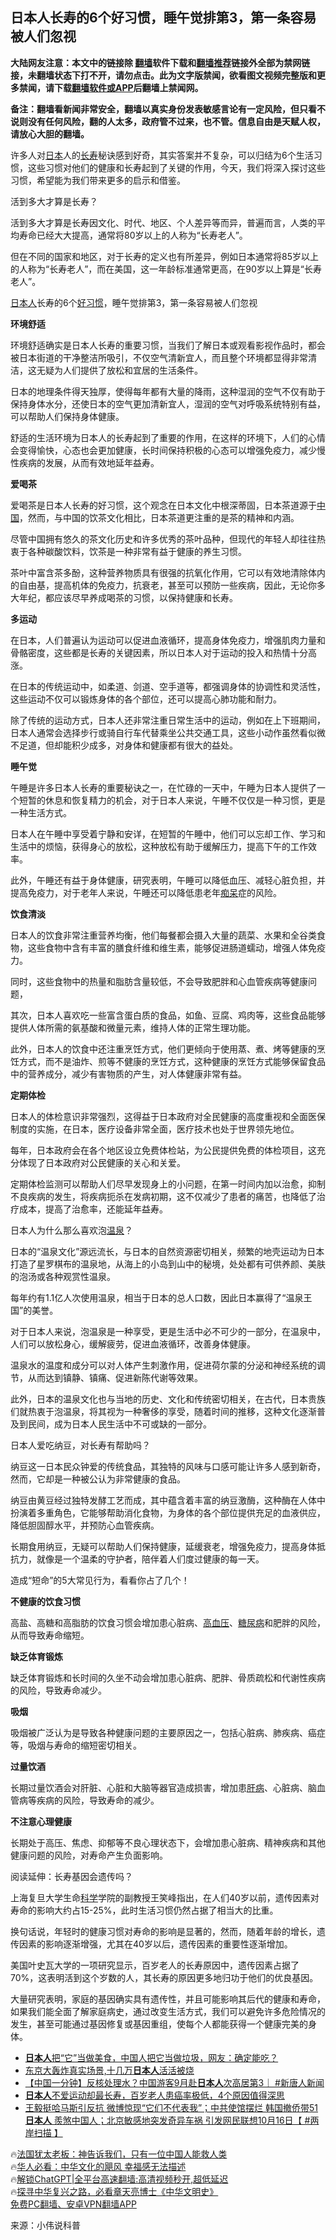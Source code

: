  <!-- 面包屑导航 --> <h2>日本人长寿的6个好习惯，睡午觉排第3，第一条容易被人们忽视</h2> <p class="notice"><b>大陆网友注意：本文中的链接除 <a href="https://github.com/bannedbook/fanqiang" >翻墙</a>软件下载和<a href="https://github.com/killgcd/justmysocks/blob/master/README.md">翻墙推荐</a>链接外全部为禁网链接，未翻墙状态下打不开，请勿点击。此为文字版禁闻，欲看图文视频完整版和更多禁闻，请下载<a href="https://github.com/bannedbook/fanqiang">翻墙软件或APP</a>后翻墙上禁闻网。</p><p>备注：翻墙看新闻非常安全，翻墙以真实身份发表敏感言论有一定风险，但只看不说则没有任何风险，翻的人太多，政府管不过来，也不管。信息自由是天赋人权，请放心大胆的翻墙。</b></p>  <div class="entry"> <p>许多人对<a href="https://www.bannedbook.org/bnews/tag/%e6%97%a5%e6%9c%ac/" class="st_tag internal_tag" rel="tag" title="标签 日本 下的日志">日本</a>人的<a href="https://www.bannedbook.org/bnews/tag/%e9%95%bf%e5%af%bf/" class="st_tag internal_tag" rel="tag" title="标签 长寿 下的日志">长寿</a>秘诀感到好奇，其实答案并不复杂，可以归结为6个生活习惯，这些习惯对他们的健康和长寿起到了关键的作用，今天，我们将深入探讨这些习惯，希望能为我们带来更多的启示和借鉴。</p> <p>活到多大才算是长寿？</p> <p>活到多大才算是长寿因文化、时代、地区、个人差异等而异，普遍而言，人类的平均寿命已经大大提高，通常将80岁以上的人称为“长寿老人”。</p> <p>但在不同的国家和地区，对于长寿的定义也有所差异，例如日本通常将85岁以上的人称为“长寿老人”，而在美国，这一年龄标准通常更高，在90岁以上算是“长寿老人”。</p> <p><a href="https://www.bannedbook.org/bnews/tag/%e6%97%a5%e6%9c%ac%e4%ba%ba/" class="st_tag internal_tag" rel="tag" title="标签 日本人 下的日志">日本人</a>长寿的6个<a href="https://www.bannedbook.org/bnews/tag/%E5%A5%BD%E4%B9%A0%E6%83%AF/" class="st_tag internal_tag" rel="tag" title="标签 好习惯 下的日志">好习惯</a>，睡午觉排第3，第一条容易被人们忽视</p> <p><strong>环境舒适</strong></p> <p>环境舒适确实是日本人长寿的重要习惯，当我们了解日本或观看影视作品时，都会被日本街道的干净整洁所吸引，不仅空气清新宜人，而且整个环境都显得非常清洁，这无疑为人们提供了放松和宜居的生活条件。</p> <p>日本的地理条件得天独厚，使得每年都有大量的降雨，这种湿润的空气不仅有助于保持身体水分，还使日本的空气更加清新宜人，湿润的空气对呼吸系统特别有益，可以帮助人们保持身体健康。</p> <p>舒适的生活环境为日本人的长寿起到了重要的作用，在这样的环境下，人们的心情会变得愉快，心态也会更加健康，长时间保持积极的心态可以增强免疫力，减少慢性疾病的发展，从而有效地延年益寿。</p> <p><strong>爱喝茶</strong></p> <p>爱喝茶是日本人长寿的好习惯，这个观念在日本文化中根深蒂固，日本茶道源于<span class='wp_keywordlink_affiliate'><a href="https://www.bannedbook.org/" title="中国" target="_blank">中国</a></span>，然而，与中国的饮茶文化相比，日本茶道更注重的是茶的精神和内涵。</p> <p>尽管中国拥有悠久的茶文化历史和许多优秀的茶叶品种，但现代的年轻人却往往热衷于各种碳酸饮料，饮茶是一种非常有益于健康的养生习惯。</p> <p>茶叶中富含茶多酚，这种营养物质具有很强的抗氧化作用，它可以有效地清除体内的自由基，提高机体的免疫力，抗衰老，甚至可以预防一些疾病，因此，无论你多大年纪，都应该尽早养成喝茶的习惯，以保持健康和长寿。</p> <p><strong>多运动</strong></p> <p>在日本，人们普遍认为运动可以促进血液循环，提高身体免疫力，增强肌肉力量和骨骼密度，这些都是长寿的关键因素，所以日本人对于运动的投入和热情十分高涨。</p> <p>在日本的传统运动中，如柔道、剑道、空手道等，都强调身体的协调性和灵活性，这些运动不仅可以锻炼身体的各个部位，还可以提高心肺功能和耐力。</p> <p>除了传统的运动方式，日本人还非常注重日常生活中的运动，例如在上下班期间，日本人通常会选择步行或骑自行车代替乘坐公共交通工具，这些小动作虽然看似微不足道，但却能积少成多，对身体和健康都有很大的益处。</p> <p><strong>睡午觉</strong></p> <p>午睡是许多日本人长寿的重要秘诀之一，在忙碌的一天中，午睡为日本人提供了一个短暂的休息和恢复精力的机会，对于日本人来说，午睡不仅仅是一种习惯，更是一种生活方式。</p> <p>日本人在午睡中享受着宁静和安详，在短暂的午睡中，他们可以忘却工作、学习和生活中的烦恼，获得身心的放松，这种放松有助于缓解压力，提高下午的工作效率。</p> <p>此外，午睡还有益于身体健康，研究表明，午睡可以降低血压、减轻心脏负担，并提高免疫力，对于老年人来说，午睡还可以降低患老年<a href="https://www.bannedbook.org/bnews/tag/%E7%97%B4%E5%91%86/" class="st_tag internal_tag" rel="tag" title="标签 痴呆 下的日志">痴呆</a>症的风险。</p> <p><strong>饮食清淡</strong></p> <p>日本人的饮食非常注重营养均衡，他们每餐都会摄入大量的蔬菜、水果和全谷类食物，这些食物中含有丰富的膳食纤维和维生素，能够促进肠道蠕动，增强人体免疫力。</p> <p>同时，这些食物中的热量和脂肪含量较低，不会导致肥胖和心血管疾病等健康问题，</p> <p>其次，日本人喜欢吃一些富含蛋白质的食品，如鱼、豆腐、鸡肉等，这些食品能够提供人体所需的氨基酸和微量元素，维持人体的正常生理功能。</p> <p>此外，日本人的饮食中还注重烹饪方式，他们更倾向于使用蒸、煮、烤等健康的烹饪方式，而不是油炸、煎等不健康的烹饪方式，这种健康的烹饪方式能够保留食品中的营养成分，减少有害物质的产生，对人体健康非常有益。</p> <p><strong>定期体检</strong></p> <p>日本人的体检意识非常强烈，这得益于日本政府对全民健康的高度重视和全面医保制度的实施，在日本，医疗设备非常全面，医疗技术也处于世界领先地位。</p>  <p>每年，日本政府会在各个地区设立免费体检站，为公民提供免费的体检项目，这充分体现了日本政府对公民健康的关心和关爱。</p> <p>定期体检监测可以帮助人们尽早发现身上的小问题，在第一时间内加以治愈，抑制不良疾病的发生，将疾病扼杀在发病初期，这不仅减少了患者的痛苦，也降低了治疗成本，提高了治愈率，还能延年益寿。</p> <p>日本人为什么那么喜欢泡<a href="https://www.bannedbook.org/bnews/tag/%E6%B8%A9%E6%B3%89/" class="st_tag internal_tag" rel="tag" title="标签 温泉 下的日志">温泉</a>？</p> <p>日本的“温泉文化”源远流长，与日本的自然资源密切相关，频繁的地壳运动为日本打造了星罗棋布的温泉地，从海上的小岛到山中的秘境，处处都有可供养颜、美肤的泡汤或各种观赏性温泉。</p> <p>每年约有1.1亿人次使用温泉，相当于日本的总人口数，因此日本赢得了“温泉王国”的美誉。</p> <p>对于日本人来说，泡温泉是一种享受，更是生活中必不可少的一部分，在温泉中，人们可以放松身心，缓解疲劳，促进血液循环，改善身体健康。</p> <p>温泉水的温度和成分可以对人体产生刺激作用，促进荷尔蒙的分泌和神经系统的调节，从而达到镇静、镇痛、促进新陈代谢等效果。</p> <p>此外，日本的温泉文化也与当地的历史、文化和传统密切相关，在古代，日本贵族们就热衷于泡温泉，将其视为一种奢侈的享受，随着时间的推移，这种文化逐渐普及到民间，成为日本人民生活中不可或缺的一部分。</p> <p>日本人爱吃纳豆，对长寿有帮助吗？</p> <p>纳豆这一日本民众钟爱的传统食品，其独特的风味与口感可能让许多人感到新奇，然而，它却是一种被公认为非常健康的食品。</p> <p>纳豆由黄豆经过独特发酵工艺而成，其中蕴含着丰富的纳豆激酶，这种酶在人体中扮演着多重角色，它能够帮助消化食物，为身体的各个部位提供充足的血液供应，降低胆固醇水平，并预防心血管疾病。</p> <p>长期食用纳豆，无疑可以帮助人们保持健康，延缓衰老，增强免疫力，提高身体抵抗力，就像是一个温柔的守护者，陪伴着人们度过健康的每一天。</p> <p>造成“短命”的5大常见行为，看看你占了几个！</p> <p><strong>不健康的饮食习惯</strong></p>  <p>高盐、高糖和高脂肪的饮食习惯会增加患心脏病、<a href="https://www.bannedbook.org/bnews/tag/%e9%ab%98%e8%a1%80%e5%8e%8b/" class="st_tag internal_tag" rel="tag" title="标签 高血压 下的日志">高血压</a>、<a href="https://www.bannedbook.org/bnews/tag/%e7%b3%96%e5%b0%bf%e7%97%85/" class="st_tag internal_tag" rel="tag" title="标签 糖尿病 下的日志">糖尿病</a>和肥胖的风险，从而导致寿命缩短。</p> <p><strong>缺乏体育锻炼</strong></p> <p>缺乏体育锻炼和长时间的久坐不动会增加患心脏病、肥胖、骨质疏松和代谢性疾病的风险，导致寿命减少。</p> <p><strong>吸烟</strong></p> <p>吸烟被广泛认为是导致各种健康问题的主要原因之一，包括心脏病、肺疾病、癌症等，吸烟与寿命的缩短密切相关。</p> <p><strong>过量饮酒</strong></p> <p>长期过量饮酒会对肝脏、心脏和大脑等器官造成损害，增加患<a href="https://www.bannedbook.org/bnews/tag/%E8%82%9D%E7%97%85/" class="st_tag internal_tag" rel="tag" title="标签 肝病 下的日志">肝病</a>、心脏病、脑血管病等疾病的风险，导致寿命的减少。</p> <p><strong>不注意心理健康</strong></p> <p>长期处于高压、焦虑、抑郁等不良心理状态下，会增加患心脏病、精神疾病和其他健康问题的风险，对寿命产生负面影响。</p> <p>阅读延伸：长寿基因会遗传吗？</p> <p>上海复旦大学生命<span class='wp_keywordlink'><a href="https://www.bannedbook.org/forum11/topic309.html" title="禁片：“科学”的棍子" target="_blank">科学</a></span>学院的副教授王笑峰指出，在人们40岁以前，遗传因素对寿命的影响大约占15-25%，此时生活习惯仍然占据了相当大的比重。</p> <p>换句话说，年轻时的健康习惯对寿命的影响是显著的，然而，随着年龄的增长，遗传因素的影响逐渐增强，尤其在40岁以后，遗传因素的重要性逐渐增加。</p> <p>美国叶史瓦大学的一项研究显示，百岁老人的长寿原因中，遗传因素占据了70%，这表明活到这个岁数的人，其长寿的原因更多地归功于他们的优良基因。</p> <p>大量研究表明，家庭的基因确实具有遗传性，并且可能影响其后代的健康和寿命，如果我们能全面了解家庭病史，通过改变生活方式，我们可以避免许多危险情况的发生，甚至可能通过基因修复或基因重组，使每个人都能获得一个健康完美的身体。</p>  <!--<div id="taboola-mid-1"></div>--><ul class='op-related-articles' title='相关阅读'> <li><a href='https://www.bannedbook.org/bnews/funmedia/20231110/1959077.html' target='_blank'><b>日本人</b>把“它”当做美食，中国人把它当做垃圾，网友：确定能吃？</a></li> <li><a href='https://www.bannedbook.org/bnews/taiwannews/20231103/1956284.html' target='_blank'>东京大轰炸真实场景,十几万<b>日本人</b>活活被烧</a></li> <li><a href='https://www.bannedbook.org/bnews/bannedvideo/20231025/1952067.html' target='_blank'>【中国一分钟】反核处理水？中国游客9月赴<b>日本人</b>次高居第3｜ #新唐人新闻</a></li> <li><a href='https://www.bannedbook.org/bnews/health/20231018/1948668.html' target='_blank'><b>日本人</b>不爱运动却最长寿，百岁老人患癌率极低，4个原因值得深思</a></li> <li><a href='https://www.bannedbook.org/bnews/bannedvideo/20231017/1948307.html' target='_blank'>王毅挺哈马斯引反抗 微博惊现“它们不代表我”；中共使馆摆烂 韩国撤侨带51<b>日本人</b> 羨煞中国人；北京敏感地突发奇异车祸 引发网民联想10月16日【 #两岸扫描 】</a></li> </ul> <p class="texttj"> 🔥<a href="https://www.bannedbook.org/bnews/ssgc/20230219/1850782.html" target="_blank">法国犹太老板：神告诉我们，只有一位中国人能救人类</a><br/> 🔥<a href="https://www.bannedbook.org/bnews/comments/20220220/1694796.html" target="_blank">华人必看：中华文化的飓风 幸福感无法描述</a><br/> 🔥<a href="https://github.com/bannedbook/fanqiang/wiki/V2ray%E6%9C%BA%E5%9C%BA" target="_blank">解锁ChatGPT|全平台高速翻墙:高清视频秒开,超低延迟</a><br/> 🔥<a href="https://www.bannedbook.org/bnews/comments/20220808/1768773.html" target="_blank">探寻中华复兴之路，必看章天亮博士《中华文明史》</a><br/> <a href="https://github.com/bannedbook/fanqiang/wiki/%E7%A6%81%E9%97%BB%E7%BD%91%E5%AE%89%E5%8D%93%E7%BF%BB%E5%A2%99%E6%96%B0%E9%97%BBAPP" target="_blank">免费PC翻墙、安卓VPN翻墙APP</a><br/> </p><p class="src-info">来源：小伟说科普 </p><a name='sharetosocial'></a> <div style="margin-bottom:5px;padding-bottom:5px;clear:both"> <div id="archive-pix-1" class="banner-ads"> <!-- AuctionX Display platform tag START --> <div id="27602x728x90x621x_ADSLOT1" clicktrack="%%CLICK_URL_ESC%%"></div>  <!-- AuctionX Display platform tag END --> </div> <div id="archive-pix-2" class="banner-ads"> <!-- AuctionX Display platform tag START --> <div id="27556x300x250x621x_ADSLOT1" clicktrack="%%CLICK_URL_ESC%%" style="margin:0 auto;text-align:center"></div>  <!-- AuctionX Display platform tag END --> </div> </div>  <div id="archive-pix-1" class="banner-ads"> <!-- AuctionX Display platform tag START --> <div id="27603x728x90x621x_ADSLOT1" clicktrack="%%CLICK_URL_ESC%%"></div>  <!-- AuctionX Display platform tag END --> </div> </div><!--END ENTRY--> 